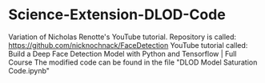 # Science-Extension-DLOD-Code
Variation of Nicholas Renotte's YouTube tutorial. Repository is called: https://github.com/nicknochnack/FaceDetection YouTube tutorial called: Build a Deep Face Detection Model with Python and Tensorflow | Full Course
The modified code can be found in the file "DLOD Model Saturation Code.ipynb"

